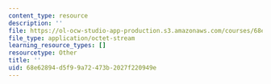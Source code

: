 ```yaml
---
content_type: resource
description: ''
file: https://ol-ocw-studio-app-production.s3.amazonaws.com/courses/68e62894d5f99a72473b2027f220949e_DIABL.pdf
file_type: application/octet-stream
learning_resource_types: []
resourcetype: Other
title: ''
uid: 68e62894-d5f9-9a72-473b-2027f220949e
---
```

